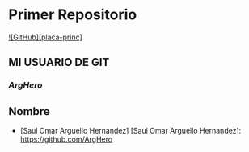 # Primer Repositorio
[![GitHub][placa-princ]](https://github.com/)
## MI USUARIO DE GIT
### _ArgHero_
## Nombre
- [Saul Omar Arguello Hernandez]
[Saul Omar Arguello Hernandez]: <https://github.com/ArgHero>
